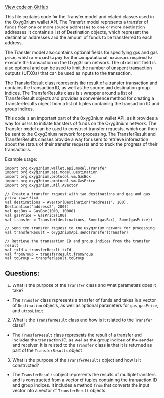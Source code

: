 [View code on GitHub](https://github.com/oxyg3nium/oxyg3nium/wallet/src/main/scala/org/oxyg3nium/wallet/api/model/Transfer.scala)

This file contains code for the Transfer model and related classes used in the Oxyg3nium wallet API. The Transfer model represents a transfer of funds from one or more source addresses to one or more destination addresses. It contains a list of Destination objects, which represent the destination addresses and the amount of funds to be transferred to each address. 

The Transfer model also contains optional fields for specifying gas and gas price, which are used to pay for the computational resources required to execute the transaction on the Oxyg3nium network. The utxosLimit field is also optional and can be used to limit the number of unspent transaction outputs (UTXOs) that can be used as inputs to the transaction.

The TransferResult class represents the result of a transfer transaction and contains the transaction ID, as well as the source and destination group indices. The TransferResults class is a wrapper around a list of TransferResult objects and provides a convenience method for creating a TransferResults object from a list of tuples containing the transaction ID and group indices.

This code is an important part of the Oxyg3nium wallet API, as it provides a way for users to initiate transfers of funds on the Oxyg3nium network. The Transfer model can be used to construct transfer requests, which can then be sent to the Oxyg3nium network for processing. The TransferResult and TransferResults classes provide a way for users to retrieve information about the status of their transfer requests and to track the progress of their transactions. 

Example usage:

```
import org.oxyg3nium.wallet.api.model.Transfer
import org.oxyg3nium.api.model.Destination
import org.oxyg3nium.protocol.vm.GasBox
import org.oxyg3nium.protocol.vm.GasPrice
import org.oxyg3nium.util.AVector

// Create a transfer request with two destinations and gas and gas price specified
val destinations = AVector(Destination("address1", 100), Destination("address2", 200))
val gasBox = GasBox(1000, 10000)
val gasPrice = GasPrice(100)
val transfer = Transfer(destinations, Some(gasBox), Some(gasPrice))

// Send the transfer request to the Oxyg3nium network for processing
val transferResult = oxyg3niumApi.sendTransfer(transfer)

// Retrieve the transaction ID and group indices from the transfer result
val txId = transferResult.txId
val fromGroup = transferResult.fromGroup
val toGroup = transferResult.toGroup
```
## Questions: 
 1. What is the purpose of the `Transfer` class and what parameters does it take?
- The `Transfer` class represents a transfer of funds and takes in a vector of `Destination` objects, as well as optional parameters for `gas`, `gasPrice`, and `utxosLimit`.
2. What is the `TransferResult` class and how is it related to the `Transfer` class?
- The `TransferResult` class represents the result of a transfer and includes the transaction ID, as well as the group indices of the sender and receiver. It is related to the `Transfer` class in that it is returned as part of the `TransferResults` object.
3. What is the purpose of the `TransferResults` object and how is it constructed?
- The `TransferResults` object represents the results of multiple transfers and is constructed from a vector of tuples containing the transaction ID and group indices. It includes a method `from` that converts the input vector into a vector of `TransferResult` objects.